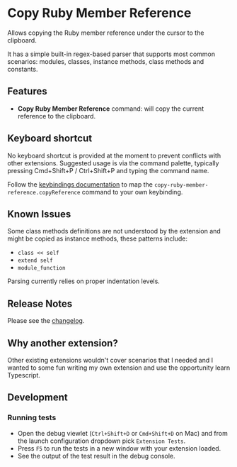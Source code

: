 # Copy Ruby Member Reference

Allows copying the Ruby member reference under the cursor to the clipboard.

It has a simple built-in regex-based parser that supports most common scenarios: modules, classes, instance methods, class methods and constants.

## Features

* **Copy Ruby Member Reference** command: will copy the current reference to the clipboard.

## Keyboard shortcut

No keyboard shortcut is provided at the moment to prevent conflicts with other extensions. Suggested usage is via the command palette, typically pressing Cmd+Shift+P / Ctrl+Shift+P and typing the command name.

Follow the [keybindings documentation](https://code.visualstudio.com/docs/getstarted/keybindings) to map the `copy-ruby-member-reference.copyReference` command to your own keybinding.

## Known Issues

Some class methods definitions are not understood by the extension and might be copied as instance methods, these patterns include:

* `class << self`
* `extend self`
* `module_function`

Parsing currently relies on proper indentation levels.

## Release Notes

Please see the [changelog](CHANGELOG.md).

## Why another extension?

Other existing extensions wouldn't cover scenarios that I needed and I wanted to some fun writing my own extension and use the opportunity learn Typescript.

## Development

### Running tests

* Open the debug viewlet (`Ctrl+Shift+D` or `Cmd+Shift+D` on Mac) and from the launch configuration dropdown pick `Extension Tests`.
* Press `F5` to run the tests in a new window with your extension loaded.
* See the output of the test result in the debug console.